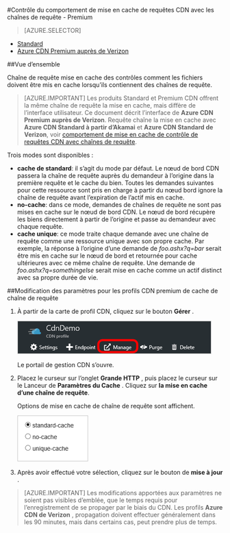 <properties
    pageTitle="Contrôle Azure CDN Premium auprès de Verizon comportement de requêtes avec les chaînes de requête de cache | Microsoft Azure"
    description="Chaîne de requête CDN Azure mise en cache des contrôles comment les fichiers doivent être mis en cache lorsqu’ils contiennent des chaînes de requête."
    services="cdn"
    documentationCenter=""
    authors="camsoper"
    manager="erikre"
    editor=""/>

<tags
    ms.service="cdn"
    ms.workload="tbd"
    ms.tgt_pltfrm="na"
    ms.devlang="na"
    ms.topic="article"
    ms.date="07/28/2016"
    ms.author="casoper"/>

#<a name="controlling-caching-behavior-of-cdn-requests-with-query-strings---premium"></a>Contrôle du comportement de mise en cache de requêtes CDN avec les chaînes de requête - Premium

> [AZURE.SELECTOR]
- [Standard](cdn-query-string.md)
- [Azure CDN Premium auprès de Verizon](cdn-query-string-premium.md)

##<a name="overview"></a>Vue d’ensemble

Chaîne de requête mise en cache des contrôles comment les fichiers doivent être mis en cache lorsqu’ils contiennent des chaînes de requête.

> [AZURE.IMPORTANT] Les produits Standard et Premium CDN offrent la même chaîne de requête la mise en cache, mais diffère de l’interface utilisateur.  Ce document décrit l’interface de **Azure CDN Premium auprès de Verizon**.  Requête chaîne la mise en cache avec **Azure CDN Standard à partir d’Akamai** et **Azure CDN Standard de Verizon**, voir [comportement de mise en cache de contrôle de requêtes CDN avec chaînes de requête](cdn-query-string.md).

Trois modes sont disponibles :

- **cache de standard**: il s’agit du mode par défaut.  Le nœud de bord CDN passera la chaîne de requête auprès du demandeur à l’origine dans la première requête et le cache du bien.  Toutes les demandes suivantes pour cette ressource sont pris en charge à partir du nœud bord ignore la chaîne de requête avant l’expiration de l’actif mis en cache.
- **no-cache**: dans ce mode, demandes de chaînes de requête ne sont pas mises en cache sur le nœud de bord CDN.  Le nœud de bord récupère les biens directement à partir de l’origine et passe au demandeur avec chaque requête.
- **cache unique**: ce mode traite chaque demande avec une chaîne de requête comme une ressource unique avec son propre cache.  Par exemple, la réponse à l’origine d’une demande de *foo.ashx?q=bar* serait être mis en cache sur le nœud de bord et retournée pour cache ultérieures avec ce même chaîne de requête.  Une demande de *foo.ashx?q=somethingelse* serait mise en cache comme un actif distinct avec sa propre durée de vie.

##<a name="changing-query-string-caching-settings-for-premium-cdn-profiles"></a>Modification des paramètres pour les profils CDN premium de cache de chaîne de requête

1. À partir de la carte de profil CDN, cliquez sur le bouton **Gérer** .

    ![Bouton gérer de carte de profil CDN](./media/cdn-query-string-premium/cdn-manage-btn.png)

    Le portail de gestion CDN s’ouvre.

2. Placez le curseur sur l’onglet **Grande HTTP** , puis placez le curseur sur le Lanceur de **Paramètres du Cache** .  Cliquez sur **la mise en cache d’une chaîne de requête**.

    Options de mise en cache de chaîne de requête sont affichent.

    ![Chaîne de requête CDN options de mise en cache](./media/cdn-query-string-premium/cdn-query-string.png)

3. Après avoir effectué votre sélection, cliquez sur le bouton de **mise à jour** .


> [AZURE.IMPORTANT] Les modifications apportées aux paramètres ne soient pas visibles d’emblée, que le temps requis pour l’enregistrement de se propager par le biais du CDN.  Les profils <b>Azure CDN de Verizon</b> , propagation doivent effectuer généralement dans les 90 minutes, mais dans certains cas, peut prendre plus de temps.
